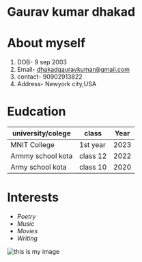 # **Gaurav kumar dhakad**

# About myself
1. DOB- 9 sep 2003
2. Email- [dhakadgauravkumar@gmail.com](dhakadgauravkumar@gmail.com)
3. contact- 90902913822
4. Address- Newyork city,USA

# Eudcation

| university/colege | class 		| Year |
| ----- 	| ------ 		| -------- |  
| MNIT College		| 1st year 	| 2023 	|
| Armmy school kota	| class 12 	|  2022 |
| Army school kota	| class 10 	| 2020	|

# Interests

 - _Poetry_
 - _Music_
 - _Movies_
 - _Writing_


![this is my image](https://easy-peasy.ai/cdn-cgi/image/quality=80,format=auto,width=700/https://fdczvxmwwjwpwbeeqcth.supabase.co/storage/v1/object/public/images/f8239007-7d36-45ce-a0a1-fdf91052b10e/299f5e14-73c4-4a9b-99c9-e44adbc218cf.png)


